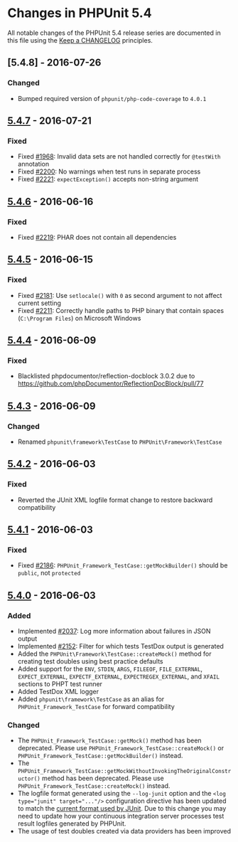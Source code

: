 # Changes in PHPUnit 5.4

All notable changes of the PHPUnit 5.4 release series are documented in this file using the [Keep a CHANGELOG](http://keepachangelog.com/) principles.

## [5.4.8] - 2016-07-26

### Changed

* Bumped required version of `phpunit/php-code-coverage` to `4.0.1`

## [5.4.7] - 2016-07-21

### Fixed

* Fixed [#1968](https://github.com/sebastianbergmann/phpunit/issues/1968): Invalid data sets are not handled correctly for `@testWith` annotation
* Fixed [#2200](https://github.com/sebastianbergmann/phpunit/issues/2200): No warnings when test runs in separate process
* Fixed [#2221](https://github.com/sebastianbergmann/phpunit/issues/2221): `expectException()` accepts non-string argument

## [5.4.6] - 2016-06-16

### Fixed

* Fixed [#2219](https://github.com/sebastianbergmann/phpunit/issues/2219): PHAR does not contain all dependencies

## [5.4.5] - 2016-06-15

### Fixed

* Fixed [#2181](https://github.com/sebastianbergmann/phpunit/issues/2181): Use `setlocale()` with `0` as second argument to not affect current setting
* Fixed [#2211](https://github.com/sebastianbergmann/phpunit/issues/2211): Correctly handle paths to PHP binary that contain spaces (`C:\Program Files`) on Microsoft Windows

## [5.4.4] - 2016-06-09

### Fixed

* Blacklisted phpdocumentor/reflection-docblock 3.0.2 due to https://github.com/phpDocumentor/ReflectionDocBlock/pull/77

## [5.4.3] - 2016-06-09

### Changed

* Renamed `phpunit\framework\TestCase` to `PHPUnit\Framework\TestCase`

## [5.4.2] - 2016-06-03

### Fixed

* Reverted the JUnit XML logfile format change to restore backward compatibility

## [5.4.1] - 2016-06-03

### Fixed

* Fixed [#2186](https://github.com/sebastianbergmann/phpunit/issues/2186): `PHPUnit_Framework_TestCase::getMockBuilder()` should be `public`, not `protected` 

## [5.4.0] - 2016-06-03

### Added

* Implemented [#2037](https://github.com/sebastianbergmann/phpunit/issues/2037): Log more information about failures in JSON output
* Implemented [#2152](https://github.com/sebastianbergmann/phpunit/issues/2152): Filter for which tests TestDox output is generated
* Added the `PHPUnit\Framework\TestCase::createMock()` method for creating test doubles using best practice defaults
* Added support for the `ENV`, `STDIN`, `ARGS`, `FILEEOF`, `FILE_EXTERNAL`, `EXPECT_EXTERNAL`, `EXPECTF_EXTERNAL`, `EXPECTREGEX_EXTERNAL`, and `XFAIL` sections to PHPT test runner
* Added TestDox XML logger
* Added `phpunit\framework\TestCase` as an alias for `PHPUnit_Framework_TestCase` for forward compatibility

### Changed

* The `PHPUnit_Framework_TestCase::getMock()` method has been deprecated. Please use `PHPUnit_Framework_TestCase::createMock()` or `PHPUnit_Framework_TestCase::getMockBuilder()` instead.
* The `PHPUnit_Framework_TestCase::getMockWithoutInvokingTheOriginalConstructor()` method has been deprecated. Please use `PHPUnit_Framework_TestCase::createMock()` instead.
* The logfile format generated using the `--log-junit` option and the `<log type="junit" target="..."/>` configuration directive has been updated to match the [current format used by JUnit](http://llg.cubic.org/docs/junit/). Due to this change you may need to update how your continuous integration server processes test result logfiles generated by PHPUnit.
* The usage of test doubles created via data providers has been improved

[5.4.7]: https://github.com/sebastianbergmann/phpunit/compare/5.4.6...5.4.7
[5.4.6]: https://github.com/sebastianbergmann/phpunit/compare/5.4.5...5.4.6
[5.4.5]: https://github.com/sebastianbergmann/phpunit/compare/5.4.4...5.4.5
[5.4.4]: https://github.com/sebastianbergmann/phpunit/compare/5.4.3...5.4.4
[5.4.3]: https://github.com/sebastianbergmann/phpunit/compare/5.4.2...5.4.3
[5.4.2]: https://github.com/sebastianbergmann/phpunit/compare/5.4.1...5.4.2
[5.4.1]: https://github.com/sebastianbergmann/phpunit/compare/5.4.0...5.4.1
[5.4.0]: https://github.com/sebastianbergmann/phpunit/compare/5.3...5.4.0

